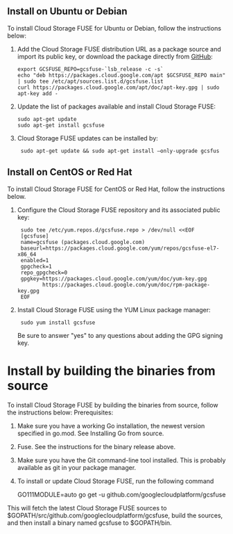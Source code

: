 ## Install on Ubuntu or Debian

To install Cloud Storage FUSE for Ubuntu or Debian, follow the instructions below:

1.  Add the Cloud Storage FUSE distribution URL as a package source and import its public key, or download the package directly from [GitHub](https://github.com/GoogleCloudPlatform/gcsfuse/releases):


        export GCSFUSE_REPO=gcsfuse-`lsb_release -c -s`
        echo "deb https://packages.cloud.google.com/apt $GCSFUSE_REPO main" | sudo tee /etc/apt/sources.list.d/gcsfuse.list
        curl https://packages.cloud.google.com/apt/doc/apt-key.gpg | sudo apt-key add -

2.  Update the list of packages available and install Cloud Storage FUSE:

        sudo apt-get update
        sudo apt-get install gcsfuse

3. Cloud Storage FUSE updates can be installed by:

        sudo apt-get update && sudo apt-get install –only-upgrade gcsfus

## Install on CentOS or Red Hat

To install Cloud Storage FUSE for CentOS or Red Hat, follow the instructions below.

1. Configure the Cloud Storage FUSE repository and its associated public key:

        sudo tee /etc/yum.repos.d/gcsfuse.repo > /dev/null <<EOF
        [gcsfuse]
        name=gcsfuse (packages.cloud.google.com)
        baseurl=https://packages.cloud.google.com/yum/repos/gcsfuse-el7-x86_64
        enabled=1
        gpgcheck=1
        repo_gpgcheck=0
        gpgkey=https://packages.cloud.google.com/yum/doc/yum-key.gpg
               https://packages.cloud.google.com/yum/doc/rpm-package-key.gpg
        EOF

2. Install Cloud Storage FUSE using the YUM Linux package manager:

        sudo yum install gcsfuse

   Be sure to answer "yes" to any questions about adding the GPG signing key.

# Install by building the binaries from source

To install Cloud Storage FUSE by building the binaries from source, follow the instructions below:
Prerequisites:

1. Make sure you have a working Go installation, the newest version specified in go.mod. See Installing Go from source.
2. Fuse. See the instructions for the binary release above.
3. Make sure you have the Git command-line tool installed. This is probably available as git in your package manager.
4. To install or update Cloud Storage FUSE, run the following command


    GO111MODULE=auto go get -u github.com/googlecloudplatform/gcsfuse

This will fetch the latest Cloud Storage FUSE sources to $GOPATH/src/github.com/googlecloudplatform/gcsfuse, build the sources, and then install a binary named gcsfuse to $GOPATH/bin.
